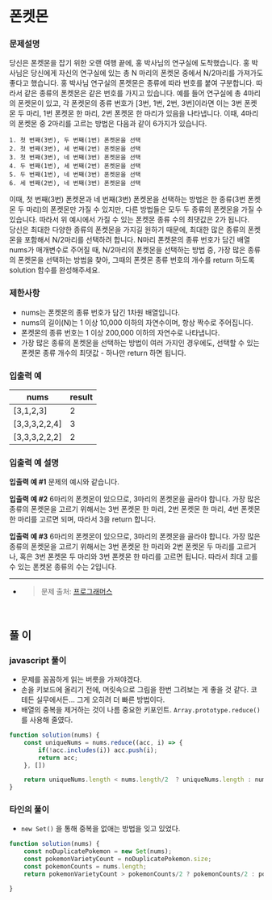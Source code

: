 # **폰켓몬**

###  **문제설명**

당신은 폰켓몬을 잡기 위한 오랜 여행 끝에, 홍 박사님의 연구실에 도착했습니다. 홍 박사님은 당신에게 자신의 연구실에 있는 총 N 마리의 폰켓몬 중에서 N/2마리를 가져가도 좋다고 했습니다.
홍 박사님 연구실의 폰켓몬은 종류에 따라 번호를 붙여 구분합니다. 따라서 같은 종류의 폰켓몬은 같은 번호를 가지고 있습니다. 예를 들어 연구실에 총 4마리의 폰켓몬이 있고, 각 폰켓몬의 종류 번호가 [3번, 1번, 2번, 3번]이라면 이는 3번 폰켓몬 두 마리, 1번 폰켓몬 한 마리, 2번 폰켓몬 한 마리가 있음을 나타냅니다. 이때, 4마리의 폰켓몬 중 2마리를 고르는 방법은 다음과 같이 6가지가 있습니다.

	1. 첫 번째(3번), 두 번째(1번) 폰켓몬을 선택
	2. 첫 번째(3번), 세 번째(2번) 폰켓몬을 선택
	3. 첫 번째(3번), 네 번째(3번) 폰켓몬을 선택
	4. 두 번째(1번), 세 번째(2번) 폰켓몬을 선택
	5. 두 번째(1번), 네 번째(3번) 폰켓몬을 선택
	6. 세 번째(2번), 네 번째(3번) 폰켓몬을 선택

이때, 첫 번째(3번) 폰켓몬과 네 번째(3번) 폰켓몬을 선택하는 방법은 한 종류(3번 폰켓몬 두 마리)의 폰켓몬만 가질 수 있지만, 다른 방법들은 모두 두 종류의 폰켓몬을 가질 수 있습니다. 따라서 위 예시에서 가질 수 있는 폰켓몬 종류 수의 최댓값은 2가 됩니다.  
당신은 최대한 다양한 종류의 폰켓몬을 가지길 원하기 때문에, 최대한 많은 종류의 폰켓몬을 포함해서 N/2마리를 선택하려 합니다. N마리 폰켓몬의 종류 번호가 담긴 배열 nums가 매개변수로 주어질 때, N/2마리의 폰켓몬을 선택하는 방법 중, 가장 많은 종류의 폰켓몬을 선택하는 방법을 찾아, 그때의 폰켓몬 종류 번호의 개수를 return 하도록 solution 함수를 완성해주세요.

### **제한사항**

- nums는 폰켓몬의 종류 번호가 담긴 1차원 배열입니다.
- nums의 길이(N)는 1 이상 10,000 이하의 자연수이며, 항상 짝수로 주어집니다.
- 폰켓몬의 종류 번호는 1 이상 200,000 이하의 자연수로 나타냅니다.
- 가장 많은 종류의 폰켓몬을 선택하는 방법이 여러 가지인 경우에도, 선택할 수 있는 폰켓몬 종류 개수의 최댓값 - 하나만 return 하면 됩니다.

### **입출력 예**

|nums|result|
|-|-|
| [3,1,2,3]     |2|
| [3,3,3,2,2,4] |3|
| [3,3,3,2,2,2] |2|


### 입출력 예 설명

**입출력 예 #1**
문제의 예시와 같습니다.

**입출력 예 #2**
6마리의 폰켓몬이 있으므로, 3마리의 폰켓몬을 골라야 합니다.
가장 많은 종류의 폰켓몬을 고르기 위해서는 3번 폰켓몬 한 마리, 2번 폰켓몬 한 마리, 4번 폰켓몬 한 마리를 고르면 되며, 따라서 3을 return 합니다.

**입출력 예 #3**
6마리의 폰켓몬이 있으므로, 3마리의 폰켓몬을 골라야 합니다.
가장 많은 종류의 폰켓몬을 고르기 위해서는 3번 폰켓몬 한 마리와 2번 폰켓몬 두 마리를 고르거나, 혹은 3번 폰켓몬 두 마리와 3번 폰켓몬 한 마리를 고르면 됩니다. 따라서 최대 고를 수 있는 폰켓몬 종류의 수는 2입니다.

---

- > 문제 출처: [프로그래머스](https://programmers.co.kr/learn/courses/30/lessons/1845/solution_groups?language=javascript&type=all)
</br>

## **풀 이**

###  **javascript 풀이**

- 문제를 꼼꼼하게 읽는 버릇을 가져야겠다.
- 손을 키보드에 올리기 전에, 머릿속으로 그림을 한번 그려보는 게 좋을 것 같다. 코테든 실무에서든... 그게 오히려 더 빠른 방법이다.
- 배열의 중복을 제거하는 것이 나름 중요한 키포인트.  `Array.prototype.reduce()`를 사용해 줄였다.

```javascript
function solution(nums) {
    const uniqueNums = nums.reduce((acc, i) => {
        if(!acc.includes(i)) acc.push(i);
        return acc;
    }, [])

    return uniqueNums.length < nums.length/2  ? uniqueNums.length : nums.length/2;
}
```



### **타인의 풀이**

- `new Set()` 을 통해 중복을 없애는 방법을 잊고 있었다.

```javascript
function solution(nums) {
    const noDuplicatePokemon = new Set(nums);
    const pokemonVarietyCount = noDuplicatePokemon.size;
    const pokemonCounts = nums.length;
    return pokemonVarietyCount > pokemonCounts/2 ? pokemonCounts/2 : pokemonVarietyCount;

}
```



